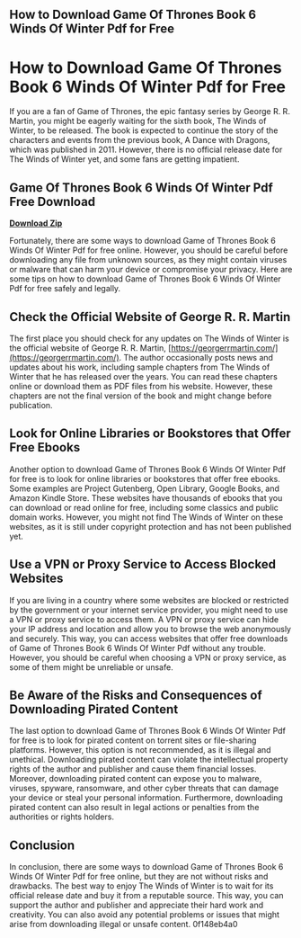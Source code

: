 ## How to Download Game Of Thrones Book 6 Winds Of Winter Pdf for Free

  
# How to Download Game Of Thrones Book 6 Winds Of Winter Pdf for Free
 
If you are a fan of Game of Thrones, the epic fantasy series by George R. R. Martin, you might be eagerly waiting for the sixth book, The Winds of Winter, to be released. The book is expected to continue the story of the characters and events from the previous book, A Dance with Dragons, which was published in 2011. However, there is no official release date for The Winds of Winter yet, and some fans are getting impatient.
 
## Game Of Thrones Book 6 Winds Of Winter Pdf Free Download


[**Download Zip**](https://www.google.com/url?q=https%3A%2F%2Fgeags.com%2F2tKyB3&sa=D&sntz=1&usg=AOvVaw353PJxItzgqay0GxFkNTru)

 
Fortunately, there are some ways to download Game of Thrones Book 6 Winds Of Winter Pdf for free online. However, you should be careful before downloading any file from unknown sources, as they might contain viruses or malware that can harm your device or compromise your privacy. Here are some tips on how to download Game of Thrones Book 6 Winds Of Winter Pdf for free safely and legally.
 
## Check the Official Website of George R. R. Martin
 
The first place you should check for any updates on The Winds of Winter is the official website of George R. R. Martin, [https://georgerrmartin.com/](https://georgerrmartin.com/). The author occasionally posts news and updates about his work, including sample chapters from The Winds of Winter that he has released over the years. You can read these chapters online or download them as PDF files from his website. However, these chapters are not the final version of the book and might change before publication.
 
## Look for Online Libraries or Bookstores that Offer Free Ebooks
 
Another option to download Game of Thrones Book 6 Winds Of Winter Pdf for free is to look for online libraries or bookstores that offer free ebooks. Some examples are Project Gutenberg, Open Library, Google Books, and Amazon Kindle Store. These websites have thousands of ebooks that you can download or read online for free, including some classics and public domain works. However, you might not find The Winds of Winter on these websites, as it is still under copyright protection and has not been published yet.
 
## Use a VPN or Proxy Service to Access Blocked Websites
 
If you are living in a country where some websites are blocked or restricted by the government or your internet service provider, you might need to use a VPN or proxy service to access them. A VPN or proxy service can hide your IP address and location and allow you to browse the web anonymously and securely. This way, you can access websites that offer free downloads of Game of Thrones Book 6 Winds Of Winter Pdf without any trouble. However, you should be careful when choosing a VPN or proxy service, as some of them might be unreliable or unsafe.
 
## Be Aware of the Risks and Consequences of Downloading Pirated Content
 
The last option to download Game of Thrones Book 6 Winds Of Winter Pdf for free is to look for pirated content on torrent sites or file-sharing platforms. However, this option is not recommended, as it is illegal and unethical. Downloading pirated content can violate the intellectual property rights of the author and publisher and cause them financial losses. Moreover, downloading pirated content can expose you to malware, viruses, spyware, ransomware, and other cyber threats that can damage your device or steal your personal information. Furthermore, downloading pirated content can also result in legal actions or penalties from the authorities or rights holders.
 
## Conclusion
 
In conclusion, there are some ways to download Game of Thrones Book 6 Winds Of Winter Pdf for free online, but they are not without risks and drawbacks. The best way to enjoy The Winds of Winter is to wait for its official release date and buy it from a reputable source. This way, you can support the author and publisher and appreciate their hard work and creativity. You can also avoid any potential problems or issues that might arise from downloading illegal or unsafe content.
 0f148eb4a0
